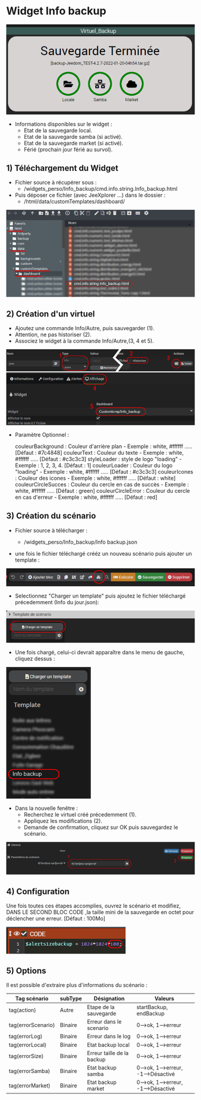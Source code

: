 # Widget Info backup

![](doc/images/widget.png)

- Informations disponibles sur le widget :
  - Etat de la sauvegarde local.
  - Etat de la sauvegarde samba (si activé).
  - Etat de la sauvegarde market (si activé).
  - Férié (prochain jour férié au survol).

## 1) Téléchargement du Widget
- Fichier source à récupérer sous :
  - /widgets_perso/Info_backup/cmd.info.string.Info_backup.html
- Puis déposer ce fichier (avec JeeXplorer ...) dans le dossier :
  - /html/data/customTemplates/dashboard/
 
 ![](doc/images/capture1.png)

## 2) Création d'un virtuel
- Ajoutez une commande Info/Autre, puis sauvegarder (1).
- Attention, ne pas historiser (2).
- Associez le widget à la commande Info/Autre,(3, 4 et 5).

![](doc/images/installation_virtuel2.png)
![](doc/images/installation_virtuel3.png)


- Paramètre Optionnel :

     couleurBackground : Couleur d'arrière plan - Exemple : white, #ffffff ..... [Défaut : #7c4848]
	 couleurText : Couleur du texte - Exemple : white, #ffffff ..... [Défaut : #c3c3c3]
	 styleLoader : style de logo "loading" - Exemple : 1, 2, 3, 4. [Défaut : 1]
	 couleurLoader : Couleur du logo "loading" - Exemple : white, #ffffff ..... [Défaut : #c3c3c3]
	 couleurIcones : Couleur des icones - Exemple : white, #ffffff ..... [Défaut : white]
	 couleurCircleSucces : Couleur du cercle en cas de succès - Exemple : white, #ffffff ..... [Défaut : green]
	 couleurCircleError : Couleur du cercle en cas d'erreur - Exemple : white, #ffffff ..... [Défaut : red]

## 3) Création du scénario

- Fichier source à télécharger :
  - /widgets_perso/Info_backup/Info backup.json
  
- une fois le fichier téléchargé crééz un nouveau scénario puis ajouter un template :

![](doc/images/scenario1.png)

- Selectionnez "Charger un template" puis ajoutez le fichier téléchargé précedemment (Info du jour.json):

![](doc/images/scenario2.png)

- Une fois chargé, celui-ci devrait apparaître dans le menu de gauche, cliquez dessus :

![](doc/images/scenario3.png)
- Dans la nouvelle fenêtre :
  - Recherchez le virtuel créé précedemment (1).
  - Appliquez les modifications (2).
  - Demande de confirmation, cliquez sur OK puis sauvegardez le scénario.

![](doc/images/scenario4.png)

## 4) Configuration
Une fois toutes ces étapes accomplies, ouvrez le scénario et modifiez, DANS LE SECOND BLOC CODE ,la taille mini de la sauvegarde en octet pour déclencher une erreur. [Défaut : 100Mo]

![](doc/images/config1.png)

## 5) Options

Il est possible d'extraire plus d'informations du scénario :

| Tag scénario | subType | Désignation | Valeurs |
|---|---|---|---|
| tag(action) | Autre| Etape de la sauvegarde| startBackup, endBackup |
| tag(errorScenario) | Binaire | Erreur dans le scenario | 0-->ok, 1-->erreur |
| tag(errorLog) | Binaire | Erreur dans le log | 0-->ok, 1-->erreur |
| tag(errorLocal) | Binaire | Etat backup local | 0-->ok, 1-->erreur |
| tag(errorSize) | Binaire | Erreur taille de la backup | 0-->ok, 1-->erreur |
| tag(errorSamba) | Binaire | Etat backup samba | 0-->ok, 1-->erreur, -1-->Désactivé |
| tag(errorMarket) | Binaire | Etat backup market | 0-->ok, 1-->erreur, -1-->Désactivé |


